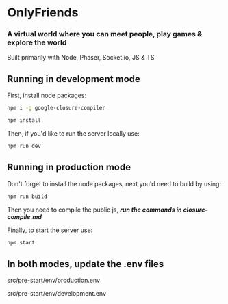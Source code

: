 # OnlyFriends
### A virtual world where you can meet people, play games & explore the world
Built primarily with Node, Phaser, Socket.io, JS & TS

## Running in development mode

First, install node packages:

```bash
npm i -g google-closure-compiler

npm install
```

Then, if you'd like to run the server locally use:

```bash
npm run dev
```

## Running in production mode
Don't forget to install the node packages, next you'd need to build by using:

```bash
npm run build
```

Then you need to compile the public js, ***run the commands in closure-compile.md***

Finally, to start the server use:

```bash
npm start
```

## In both modes, update the .env files ##
src/pre-start/env/production.env

src/pre-start/env/development.env
